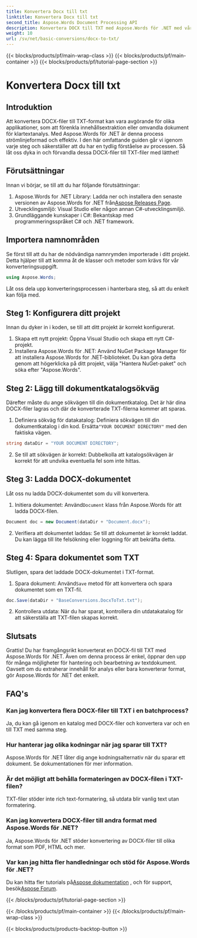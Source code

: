 ```yaml
---
title: Konvertera Docx till txt
linktitle: Konvertera Docx till txt
second_title: Aspose.Words Document Processing API
description: Konvertera DOCX till TXT med Aspose.Words för .NET med vår steg-för-steg-guide. Lär dig att omvandla dokument effektivt och utan ansträngning.
weight: 10
url: /sv/net/basic-conversions/docx-to-txt/
---
```


{{< blocks/products/pf/main-wrap-class >}}
{{< blocks/products/pf/main-container >}}
{{< blocks/products/pf/tutorial-page-section >}}

# Konvertera Docx till txt

## Introduktion

Att konvertera DOCX-filer till TXT-format kan vara avgörande för olika applikationer, som att förenkla innehållsextraktion eller omvandla dokument för klartextanalys. Med Aspose.Words för .NET är denna process strömlinjeformad och effektiv. I den här omfattande guiden går vi igenom varje steg och säkerställer att du har en tydlig förståelse av processen. Så låt oss dyka in och förvandla dessa DOCX-filer till TXT-filer med lätthet!

## Förutsättningar

Innan vi börjar, se till att du har följande förutsättningar:

1.  Aspose.Words for .NET Library: Ladda ner och installera den senaste versionen av Aspose.Words for .NET från[Aspose Releases Page](https://releases.aspose.com/words/net/).
2. Utvecklingsmiljö: Visual Studio eller någon annan C#-utvecklingsmiljö.
3. Grundläggande kunskaper i C#: Bekantskap med programmeringsspråket C# och .NET framework.

## Importera namnområden

Se först till att du har de nödvändiga namnrymden importerade i ditt projekt. Detta hjälper till att komma åt de klasser och metoder som krävs för vår konverteringsuppgift.

```csharp
using Aspose.Words;
```

Låt oss dela upp konverteringsprocessen i hanterbara steg, så att du enkelt kan följa med.

## Steg 1: Konfigurera ditt projekt

Innan du dyker in i koden, se till att ditt projekt är korrekt konfigurerat.

1. Skapa ett nytt projekt: Öppna Visual Studio och skapa ett nytt C#-projekt.
2. Installera Aspose.Words för .NET: Använd NuGet Package Manager för att installera Aspose.Words for .NET-biblioteket. Du kan göra detta genom att högerklicka på ditt projekt, välja "Hantera NuGet-paket" och söka efter "Aspose.Words".

## Steg 2: Lägg till dokumentkatalogsökväg

Därefter måste du ange sökvägen till din dokumentkatalog. Det är här dina DOCX-filer lagras och där de konverterade TXT-filerna kommer att sparas.

1.  Definiera sökväg för datakatalog: Definiera sökvägen till din dokumentkatalog i din kod. Ersätta`"YOUR DOCUMENT DIRECTORY"` med den faktiska vägen.

```csharp
string dataDir = "YOUR DOCUMENT DIRECTORY";
```

2. Se till att sökvägen är korrekt: Dubbelkolla att katalogsökvägen är korrekt för att undvika eventuella fel som inte hittas.

## Steg 3: Ladda DOCX-dokumentet

Låt oss nu ladda DOCX-dokumentet som du vill konvertera.

1.  Initiera dokumentet: Använd`Document` klass från Aspose.Words för att ladda DOCX-filen.

```csharp
Document doc = new Document(dataDir + "Document.docx");
```

2. Verifiera att dokumentet laddas: Se till att dokumentet är korrekt laddat. Du kan lägga till lite felsökning eller loggning för att bekräfta detta.

## Steg 4: Spara dokumentet som TXT

Slutligen, spara det laddade DOCX-dokumentet i TXT-format.

1.  Spara dokument: Använd`Save` metod för att konvertera och spara dokumentet som en TXT-fil.

```csharp
doc.Save(dataDir + "BaseConversions.DocxToTxt.txt");
```

2. Kontrollera utdata: När du har sparat, kontrollera din utdatakatalog för att säkerställa att TXT-filen skapas korrekt.

## Slutsats

Grattis! Du har framgångsrikt konverterat en DOCX-fil till TXT med Aspose.Words för .NET. Även om denna process är enkel, öppnar den upp för många möjligheter för hantering och bearbetning av textdokument. Oavsett om du extraherar innehåll för analys eller bara konverterar format, gör Aspose.Words för .NET det enkelt.

## FAQ's

### Kan jag konvertera flera DOCX-filer till TXT i en batchprocess?

Ja, du kan gå igenom en katalog med DOCX-filer och konvertera var och en till TXT med samma steg.

### Hur hanterar jag olika kodningar när jag sparar till TXT?

Aspose.Words för .NET låter dig ange kodningsalternativ när du sparar ett dokument. Se dokumentationen för mer information.

### Är det möjligt att behålla formateringen av DOCX-filen i TXT-filen?

TXT-filer stöder inte rich text-formatering, så utdata blir vanlig text utan formatering.

### Kan jag konvertera DOCX-filer till andra format med Aspose.Words för .NET?

Ja, Aspose.Words för .NET stöder konvertering av DOCX-filer till olika format som PDF, HTML och mer.

### Var kan jag hitta fler handledningar och stöd för Aspose.Words för .NET?

 Du kan hitta fler tutorials på[Aspose dokumentation](https://reference.aspose.com/words/net/) , och för support, besök[Aspose Forum](https://forum.aspose.com/c/words/8).


{{< /blocks/products/pf/tutorial-page-section >}}

{{< /blocks/products/pf/main-container >}}
{{< /blocks/products/pf/main-wrap-class >}}

{{< blocks/products/products-backtop-button >}}
